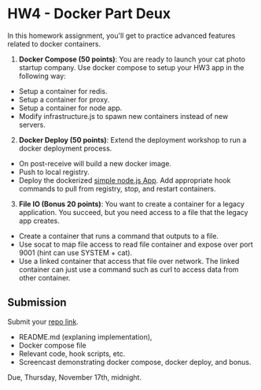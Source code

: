 # HW4 - Docker Part Deux

In this homework assignment, you'll get to practice advanced features related to docker containers.

1) **Docker Compose (50 points)**: You are ready to launch your cat photo startup company. Use docker compose to setup your HW3 app in the following way:

* Setup a container for redis.
* Setup a container for proxy.
* Setup a container for node app.
* Modify infrastructure.js to spawn new containers instead of new servers.

2) **Docker Deploy (50 points)**: Extend the deployment workshop to run a docker deployment process.

* On post-receive will build a new docker image.
* Push to local registry.
* Deploy the dockerized [simple node.js App](https://github.com/CSC-DevOps/App). Add appropriate hook commands to pull from registry, stop, and restart containers.


3) **File IO (Bonus 20 points)**: You want to create a container for a legacy application. You succeed, but you need access to a file that the legacy app creates.

* Create a container that runs a command that outputs to a file.
* Use socat to map file access to read file container and expose over port 9001 (hint can use SYSTEM + cat).
* Use a linked container that access that file over network. The linked container can just use a command such as curl to access data from other container.

## Submission

Submit your [repo link](https://goo.gl/forms/JuDfdY9X9JEqMe7f1).

* README.md (explaning implementation),
* Docker compose file
* Relevant code, hook scripts, etc.
* Screencast demonstrating docker compose, docker deploy, and bonus.

Due, Thursday, November 17th, midnight.
